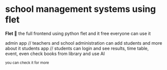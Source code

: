 # school management systems using flet

**Flet 💫** 
the full frontend using python flet and it free everyone can use it 

admin app // teachers and school administration can add students and more about it 
students app // students can login and see results, time table, event, even check books from library and use AI 

<sub>you can check it for more</sub>
